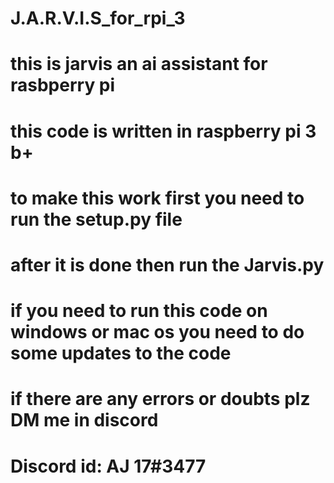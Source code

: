 # J.A.R.V.I.S_for_rpi_3
# this is jarvis an ai assistant for rasbperry pi
# this code is written in raspberry pi 3 b+
# to make this work first you need to run the setup.py file
# after it is done then run the Jarvis.py
# if you need to run this code on windows or mac os you need to do some updates to the code
# if there are any errors or doubts plz DM me in discord
# Discord id: AJ 17#3477
